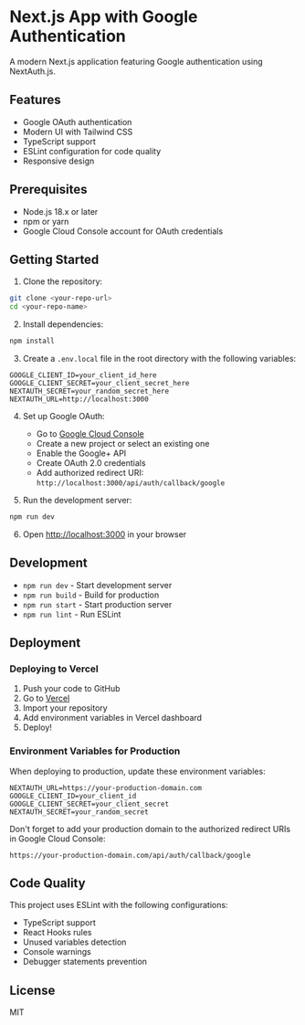 # Next.js App with Google Authentication

A modern Next.js application featuring Google authentication using NextAuth.js.

## Features

- Google OAuth authentication
- Modern UI with Tailwind CSS
- TypeScript support
- ESLint configuration for code quality
- Responsive design

## Prerequisites

- Node.js 18.x or later
- npm or yarn
- Google Cloud Console account for OAuth credentials

## Getting Started

1. Clone the repository:
```bash
git clone <your-repo-url>
cd <your-repo-name>
```

2. Install dependencies:
```bash
npm install
```

3. Create a `.env.local` file in the root directory with the following variables:
```env
GOOGLE_CLIENT_ID=your_client_id_here
GOOGLE_CLIENT_SECRET=your_client_secret_here
NEXTAUTH_SECRET=your_random_secret_here
NEXTAUTH_URL=http://localhost:3000
```

4. Set up Google OAuth:
   - Go to [Google Cloud Console](https://console.cloud.google.com)
   - Create a new project or select an existing one
   - Enable the Google+ API
   - Create OAuth 2.0 credentials
   - Add authorized redirect URI: `http://localhost:3000/api/auth/callback/google`

5. Run the development server:
```bash
npm run dev
```

6. Open [http://localhost:3000](http://localhost:3000) in your browser

## Development

- `npm run dev` - Start development server
- `npm run build` - Build for production
- `npm run start` - Start production server
- `npm run lint` - Run ESLint

## Deployment

### Deploying to Vercel

1. Push your code to GitHub
2. Go to [Vercel](https://vercel.com)
3. Import your repository
4. Add environment variables in Vercel dashboard
5. Deploy!

### Environment Variables for Production

When deploying to production, update these environment variables:
```env
NEXTAUTH_URL=https://your-production-domain.com
GOOGLE_CLIENT_ID=your_client_id
GOOGLE_CLIENT_SECRET=your_client_secret
NEXTAUTH_SECRET=your_random_secret
```

Don't forget to add your production domain to the authorized redirect URIs in Google Cloud Console:
```
https://your-production-domain.com/api/auth/callback/google
```

## Code Quality

This project uses ESLint with the following configurations:
- TypeScript support
- React Hooks rules
- Unused variables detection
- Console warnings
- Debugger statements prevention

## License

MIT
